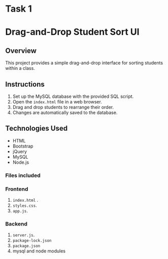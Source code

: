 # Task 1
# Drag-and-Drop Student Sort UI

## Overview
This project provides a simple drag-and-drop interface for sorting students within a class.

## Instructions
1. Set up the MySQL database with the provided SQL script.
2. Open the `index.html` file in a web browser.
3. Drag and drop students to rearrange their order.
4. Changes are automatically saved to the database.

## Technologies Used
- HTML
- Bootstrap
- jQuery
- MySQL
- Node.js 

### Files included
### Frontend 
1. `index.html` .
2. `styles.css`.
3. `app.js`.
   
### Backend 
1. `server.js`.
2. `package-lock.json`
3. `package.json`
4. mysql and node modules

